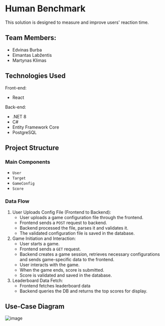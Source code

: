 # Human Benchmark

This solution is designed to measure and improve users' reaction time. 

## Team Members:
- Edvinas Burba
- Eimantas Labžentis
- Martynas Klimas

## Technologies Used
Front-end:
- React

Back-end:
- .NET 8
- C#
- Entity Framework Core
- PostgreSQL

## Project Structure
### Main Components
- ```User```
- ```Target```
- ```GameConfig```
- ```Score```

### Data Flow
1. User Uploads Config File (Frontend to Backend):
   - User uploads a game configuration file through the frontend.
   - Frontend sends a ```POST``` request to backend.
   - Backend processed the file, parses it and validates it.
   - The validated configuration file is saved in the database.
2. Game Initiation and Interaction:
   - User starts a game.
   - Frontend sends a ```GET``` request.
   - Backend creates a game session, retrieves necessary configurations and sends game-specific data to the frontend.
   - User interacts with the game.
   - When the game ends, score is submitted.
   - Score is validated and saved in the database.
3. Leaderboard Data Fetch:
   - Frontend fetches leaderboard data
   - Backend queries the DB and returns the top scores for display.
  
## Use-Case Diagram
![image](https://github.com/user-attachments/assets/aee5af79-8ee2-471e-a13a-24ee1c472ee1)

